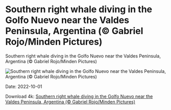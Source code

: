 # Southern right whale diving in the Golfo Nuevo near the Valdes Peninsula, Argentina (© Gabriel Rojo/Minden Pictures)

Southern right whale diving in the Golfo Nuevo near the Valdes Peninsula, Argentina (© Gabriel Rojo/Minden Pictures)

![Southern right whale diving in the Golfo Nuevo near the Valdes Peninsula, Argentina (© Gabriel Rojo/Minden Pictures)](https://bing.com/th?id=OHR.EubalaenaAustralis_EN-US7949014397_UHD.jpg&w=1024&h=576)

Date: 2022-10-01

Download 4k: [Southern right whale diving in the Golfo Nuevo near the Valdes Peninsula, Argentina (© Gabriel Rojo/Minden Pictures)](https://bing.com/th?id=OHR.EubalaenaAustralis_EN-US7949014397_UHD.jpg)

